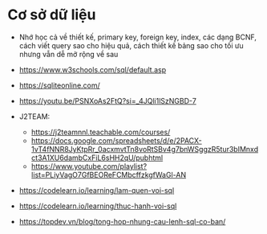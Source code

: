 # Cơ sở dữ liệu

- Nhớ học cả về thiết kế, primary key, foreign key, index, các dạng BCNF, cách viết query sao cho hiệu quả, cách thiết kế bảng sao cho tối ưu nhưng vẫn dễ mở rộng về sau
- https://www.w3schools.com/sql/default.asp
- https://sqliteonline.com/
- https://youtu.be/PSNXoAs2FtQ?si=_4JQli1lSzNGBD-7
- J2TEAM:
  - https://j2teamnnl.teachable.com/courses/
  - https://docs.google.com/spreadsheets/d/e/2PACX-1vT4fNNR8JyKtpRr_0acxmvtTn8voRtSBv4g7bnWSggzR5tur3bIMnxdct3A1XU6dambCxFiL6sHH2qU/pubhtml
  - https://www.youtube.com/playlist?list=PLiyVagO7GfBEOReFCMbcffzkgfWaGl-AN
 
- https://codelearn.io/learning/lam-quen-voi-sql
- https://codelearn.io/learning/thuc-hanh-voi-sql
- https://topdev.vn/blog/tong-hop-nhung-cau-lenh-sql-co-ban/
